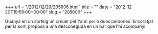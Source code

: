 +++
url = "/2012/12/20/205806.html"
title = ""
date = "2012-12-20T19:58:00+00:00"
slug = "205806"
+++

<p>Guanya en un sorteig un creuer pel Yann per a dues persones. Encoratjat per la sort, proposa a una desconeguda en un bar que l'hi acompanyi.</p>
